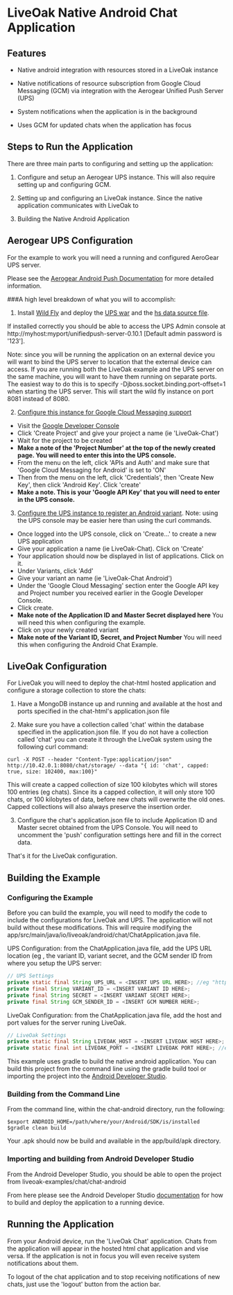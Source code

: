 LiveOak Native Android Chat Application
=======================================

Features
--------
* Native android integration with resources stored in a LiveOak instance

* Native notifications of resource subscription from Google Cloud Messaging (GCM) via integration with the Aerogear Unified Push Server (UPS)

* System notifications when the application is in the background

* Uses GCM for updated chats when the application has focus

Steps to Run the Application
----------------------------

There are three main parts to configuring and setting up the application:

1) Configure and setup an Aerogear UPS instance. This will also require setting up and configuring GCM.

2) Setting up and configuring an LiveOak instance. Since the native application communicates with LiveOak to

3) Building the Native Android Application


Aerogear UPS Configuration
-------------------------------------

For the example to work you will need a running and configured AeroGear UPS server.

Please see the [Aerogear Android Push Documentation](http://aerogear.org/docs/guides/aerogear-push-android/) for more detailed information.

###A high level breakdown of what you will to accomplish:

1) Install [Wild Fly](http://wildfly.org/downloads/) and deploy the [UPS war](http://dl.bintray.com/aerogear/AeroGear-UnifiedPush/org/jboss/aerogear/unifiedpush/unifiedpush-server/0.10.1/unifiedpush-server-0.10.1.war) and the [hs data source file](https://raw.github.com/aerogear/aerogear-unifiedpush-server/0.10.x/databases/unifiedpush-h2-ds.xml).

If installed correctly you should be able to access the UPS Admin console at http://myhost:myport/unifiedpush-server-0.10.1 [Default admin password is '123'].

Note: since you will be running the application on an external device you will want to bind the UPS server to location that the external device can access. If you are running both the LiveOak example and the UPS server on the same machine, you will want to have them running on separate ports. The easiest way to do this is to specify -Djboss.socket.binding.port-offset=1 when starting the UPS server. This will start the wild fly instance on port 8081 instead of 8080.

2) [Configure this instance for Google Cloud Messaging support](http://aerogear.org/docs/guides/aerogear-push-android/google-setup)
  - Visit the [Google Developer Console](https://console.developers.google.com)
  - Click 'Create Project' and give your project a name (ie 'LiveOak-Chat')
  - Wait for the project to be created
  - **Make a note of the 'Project Number' at the top of the newly created page. You will need to enter this into the UPS console.**
  - From the menu on the left, click 'APIs and Auth' and make sure that 'Google Cloud Messaging for Android' is set to 'ON'
  - Then from the menu on the left, click 'Credentials', then 'Create New Key', then click 'Android Key'. Click 'create'
  - **Make a note. This is your 'Google API Key' that you will need to enter in the UPS console.**

3) [Configure the UPS instance to register an Android variant](http://aerogear.org/docs/guides/aerogear-push-android/register-device/). Note: using the UPS console may be easier here than using the curl commands.

  - Once logged into the UPS console, click on 'Create...' to create a new UPS application
  - Give your application a name (ie LiveOak-Chat). Click on 'Create'
  - Your application should now be displayed in list of applications. Click on it.
  - Under Variants, click 'Add'
  - Give your variant an name (ie 'LiveOak-Chat Android')
  - Under the 'Google Cloud Messaging' section enter the Google API key and Project number you received earlier in the Google Developer Console.
  - Click create.
  - **Make note of the Application ID and Master Secret displayed here** You will need this when configuring the example.
  - Click on your newly created variant
  - **Make note of the Variant ID, Secret, and Project Number** You will need this when configuring the Android Chat Example.

LiveOak Configuration
------------------------------

For LiveOak you will need to deploy the chat-html hosted application and configure a storage collection to store the chats:

1) Have a MongoDB instance up and running and available at the host and ports specified in the chat-html's application.json file

2) Make sure you have a collection called 'chat' within the database specified in the application.json file. If you do not have a collection called 'chat' you can create it through the LiveOak system using the following curl command:

```
curl -X POST --header "Content-Type:application/json" http://10.42.0.1:8080/chat/storage/ --data "{ id: 'chat', capped: true, size: 102400, max:100}"
```

This will create a capped collection of size 100 kilobytes which will stores 100 entries (eg chats). Since its a capped collection, it will only store 100 chats, or 100 kilobytes of data, before new chats will overwrite the old ones. Capped collections will also always preserve the insertion order.

3) Configure the chat's application.json file to include Application ID and Master secret obtained from the UPS Console. You will need to uncomment the 'push' configuration settings here and fill in the correct data.

That's it for the LiveOak configuration.


Building the Example
--------------------

### Configuring the Example

Before you can build the example, you will need to modify the code to include the configurations for LiveOak and UPS. The application will not build without these modifications. This will require modifying the app/src/main/java/io/liveoak/android/chat/ChatApplication.java file.

UPS Configuration: from the ChatApplication.java file, add the UPS URL location (eg , the variant ID, variant secret, and the GCM sender ID from where you setup the UPS server:

```java
// UPS Settings
private static final String UPS_URL = <INSERT UPS URL HERE>; //eg "http://myhost:myport/unifiedpush-server-0.10.1";
private final String VARIANT_ID = <INSERT VARIANT ID HERE>;
private final String SECRET = <INSERT VARIANT SECRET HERE>;
private final String GCM_SENDER_ID = <INSERT GCM NUMBER HERE>;
```

LiveOak Configuration: from the ChatApplication.java file, add the host and port values for the server runing LiveOak.

```java
// LiveOak Settings
private static final String LIVEOAK_HOST = <INSERT LIVEOAK HOST HERE>; //eg hostname or ip address;
private static final int LIVEOAK_PORT = <INSERT LIVEOAK PORT HERE>; //eg 8080;
```

This example uses gradle to build the native android application. You can build this project from the command line using the gradle build tool or importing the project into the [Android Developer Studio](http://developer.android.com/sdk/installing/studio.html).

### Building from the Command Line

From the command line, within the chat-android directory, run the following:

```
$export ANDROID_HOME=/path/where/your/Android/SDK/is/installed
$gradle clean build
```

Your .apk should now be build and available in the app/build/apk directory.

### Importing and building from Android Developer Studio

From the Android Developer Studio, you should be able to open the project from liveoak-examples/chat/chat-android

From here please see the Android Developer Studio [documentation](http://developer.android.com/sdk/installing/studio.html) for how to build and deploy the application to a running device.

Running the Application
-------------------------------
From your Android device, run the 'LiveOak Chat' application. Chats from the application will appear in the hosted html chat application and vise versa. If the application is not in focus you will even receive system notifications about them.

To logout of the chat application and to stop receiving notifications of new chats, just use the 'logout' button from the action bar.
